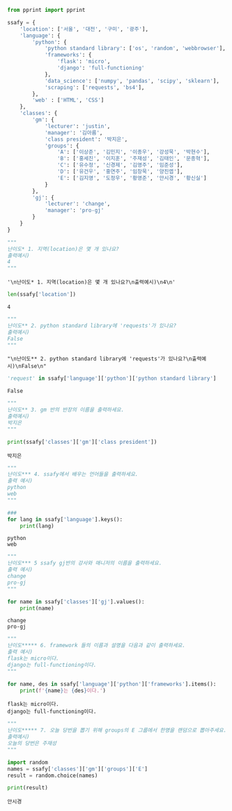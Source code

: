 ```python
from pprint import pprint

ssafy = {
    'location': ['서울', '대전', '구미', '광주'],
    'language': {
        'python': {
            'python standard library': ['os', 'random', 'webbrowser'],
            'frameworks': {
                'flask': 'micro',
                'django': 'full-functioning'
            },
            'data_science': ['numpy', 'pandas', 'scipy', 'sklearn'],
            'scraping': ['requests', 'bs4'],
        },
        'web' : ['HTML', 'CSS']
    },
    'classes': {
        'gm': {
            'lecturer': 'justin',
            'manager': '김아름',
            'class president': '박지은',
            'groups': {
                'A': ['이상준', '김민지', '이종우', '강성묵', '박현수'],
                'B': ['홍세진', '이지훈', '주재성', '김태인', '문종혁'],
                'C': ['유수정', '신경제', '김영주', '임준성'],
                'D': ['유건우', '홍연주', '임창묵', '양진엽'],
                'E': ['김지영', '도정우', '황영준', '안시경', '황신실']
            }
        },
        'gj': {
            'lecturer': 'change',
            'manager': 'pro-gj'
        }
    }
}
```


```python
"""
난이도* 1. 지역(location)은 몇 개 있나요?
출력예시)
4
"""
```




    '\n난이도* 1. 지역(location)은 몇 개 있나요?\n출력예시)\n4\n'




```python
len(ssafy['location'])
```




    4




```python
"""
난이도** 2. python standard library에 'requests'가 있나요?
출력예시)
False
"""
```




    "\n난이도** 2. python standard library에 'requests'가 있나요?\n출력예시)\nFalse\n"




```python
'request' in ssafy['language']['python']['python standard library']
```




    False




```python
"""
난이도** 3. gm 반의 반장의 이름을 출력하세요.
출력예시)
박지은
"""
```


```python
print(ssafy['classes']['gm']['class president'])

```

    박지은
    


```python
"""
난이도*** 4. ssafy에서 배우는 언어들을 출력하세요.
출력 예시)
python
web
"""
```


```python
###
for lang in ssafy['language'].keys():
    print(lang)
```

    python
    web
    


```python
"""
난이도*** 5 ssafy gj반의 강사와 매니저의 이름을 출력하세요.
출력 예시)
change
pro-gj
"""
```


```python
for name in ssafy['classes']['gj'].values():
    print(name)
```

    change
    pro-gj
    


```python
"""
난이도***** 6. framework 들의 이름과 설명을 다음과 같이 출력하세요.
출력 예시)
flask는 micro이다.
django는 full-functioning이다.
"""
```


```python
for name, des in ssafy['language']['python']['frameworks'].items():
    print(f'{name}는 {des}이다.')
```

    flask는 micro이다.
    django는 full-functioning이다.
    


```python
"""
난이도***** 7. 오늘 당번을 뽑기 위해 groups의 E 그룹에서 한명을 랜덤으로 뽑아주세요.
출력예시)
오늘의 당번은 주재성
"""
```


```python
import random
names = ssafy['classes']['gm']['groups']['E']
result = random.choice(names)

print(result)
```

    안시경
    
